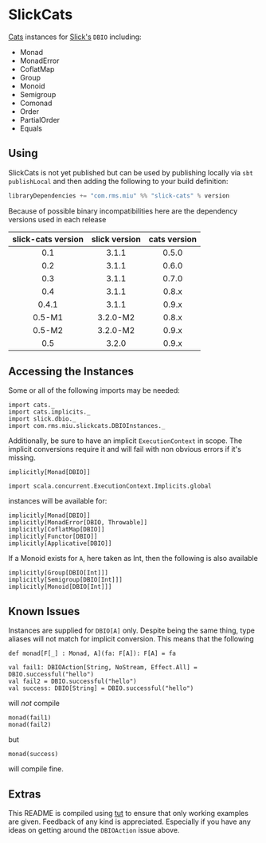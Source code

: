 SlickCats
==========

[Cats](https://github.com/typelevel/cats) instances for [Slick's](http://slick.typesafe.com/) `DBIO` including:
* Monad
* MonadError
* CoflatMap
* Group
* Monoid
* Semigroup
* Comonad
* Order
* PartialOrder
* Equals

## Using
SlickCats is not yet published but can be used by publishing locally via `sbt publishLocal` and then adding
the following to your build definition:
```scala
libraryDependencies += "com.rms.miu" %% "slick-cats" % version
```

Because of possible binary incompatibilities here are the dependency versions used in each release

| slick-cats version | slick version | cats version |
|:------------------:|:-------------:|:------------:|
|         0.1        |     3.1.1     |     0.5.0    |
|         0.2        |     3.1.1     |     0.6.0    |
|         0.3        |     3.1.1     |     0.7.0    |
|         0.4        |     3.1.1     |     0.8.x    |
|         0.4.1      |     3.1.1     |     0.9.x    |
|         0.5-M1     |     3.2.0-M2  |     0.8.x    |
|         0.5-M2     |     3.2.0-M2  |     0.9.x    |
|         0.5        |     3.2.0     |     0.9.x    |

## Accessing the Instances
Some or all of the following imports may be needed:
```tut:silent
import cats._
import cats.implicits._
import slick.dbio._
import com.rms.miu.slickcats.DBIOInstances._
```
Additionally, be sure to have an implicit `ExecutionContext` in scope. The implicit conversions require it
and will fail with non obvious errors if it's missing.
```tut:fail
implicitly[Monad[DBIO]]
```

```tut:silent
import scala.concurrent.ExecutionContext.Implicits.global
```

instances will be available for:
```tut:silent
implicitly[Monad[DBIO]]
implicitly[MonadError[DBIO, Throwable]]
implicitly[CoflatMap[DBIO]]
implicitly[Functor[DBIO]]
implicitly[Applicative[DBIO]]
```

If a Monoid exists for `A`, here taken as Int, then the following is also available
```tut:silent
implicitly[Group[DBIO[Int]]]
implicitly[Semigroup[DBIO[Int]]]
implicitly[Monoid[DBIO[Int]]]
```

## Known Issues
Instances are supplied for `DBIO[A]` only. Despite being the same thing,
type aliases will not match for implicit conversion. This means that the following

```tut
def monad[F[_] : Monad, A](fa: F[A]): F[A] = fa

val fail1: DBIOAction[String, NoStream, Effect.All] = DBIO.successful("hello")
val fail2 = DBIO.successful("hello")
val success: DBIO[String] = DBIO.successful("hello")
```
will _not_ compile
```tut:fail
monad(fail1)
monad(fail2)
```
but
```tut
monad(success)
```
will compile fine.

## Extras
This README is compiled using [tut](https://github.com/tpolecat/tut) to ensure that only working examples are given.
Feedback of any kind is appreciated. Especially if you have any ideas on getting around the `DBIOAction` issue above.

